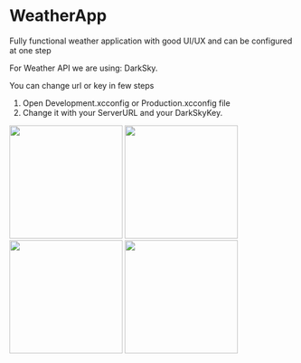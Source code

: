 # WeatherApp
Fully functional weather application with good UI/UX and can be configured at one step

For Weather API we are using: DarkSky.

You can change url or key in few steps

1. Open Development.xcconfig or Production.xcconfig file 
2. Change it with your ServerURL and your DarkSkyKey.


<img src="https://github.com/ankitkumar31121993/WeatherApp/blob/development/Weather/Support/Demo/Home.png" width="200" style="align:right" />
<img src="https://github.com/ankitkumar31121993/WeatherApp/blob/development/Weather/Support/Demo/HomeDetail.png" width="200" style="align:right" />
<img src="https://github.com/ankitkumar31121993/WeatherApp/blob/development/Weather/Support/Demo/Hours.png"  width="200" />
<img src="https://github.com/ankitkumar31121993/WeatherApp/blob/development/Weather/Support/Demo/HourDetail.png"  width="200" />
